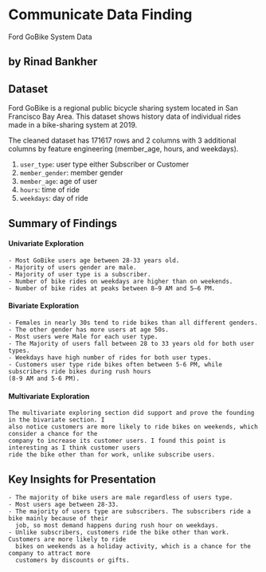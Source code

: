 # Communicate Data Finding
Ford GoBike System Data

## by Rinad Bankher


## Dataset

Ford GoBike is a regional public bicycle sharing system located in San Francisco Bay Area. This dataset shows history data of individual rides made in a bike-sharing system at 2019. 

The cleaned dataset has 171617 rows and 2 columns with 3 additional columns by feature engineering (member_age, hours, and weekdays).


1. `user_type`: user type either Subscriber or Customer 
2. `member_gender`: member gender
3. `member_age`: age of user
4. `hours`: time of ride
5. `weekdays`: day of ride


## Summary of Findings

#### Univariate Exploration

    - Most GoBike users age between 28-33 years old.
    - Majority of users gender are male.
    - Majority of user type is a subscriber.
    - Number of bike rides on weekdays are higher than on weekends.
    - Number of bike rides at peaks between 8–9 AM and 5–6 PM.

#### Bivariate Exploration

    - Females in nearly 30s tend to ride bikes than all different genders.
    - The other gender has more users at age 50s.
    - Most users were Male for each user type.
    - The Majority of users fall between 28 to 33 years old for both user types.
    - Weekdays have high number of rides for both user types.
    - Customers user type ride bikes often between 5-6 PM, while subscribers ride bikes during rush hours
    (8-9 AM and 5-6 PM).

#### Multivariate Exploration

    The multivariate exploring section did support and prove the founding in the bivariate section. I 
    also notice customers are more likely to ride bikes on weekends, which consider a chance for the 
    company to increase its customer users. I found this point is interesting as I think customer users 
    ride the bike other than for work, unlike subscribe users.


## Key Insights for Presentation

    - The majority of bike users are male regardless of users type.
    - Most users age between 28-33.
    - The majority of users type are subscribers. The subscribers ride a bike mainly because of their 
      job, so most demand happens during rush hour on weekdays. 
    - Unlike subscribers, customers ride the bike other than work. Customers are more likely to ride
      bikes on weekends as a holiday activity, which is a chance for the company to attract more 
      customers by discounts or gifts.